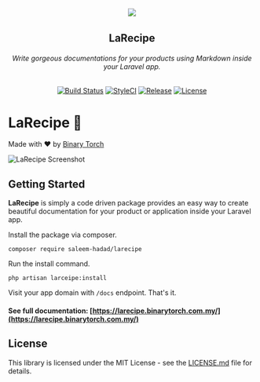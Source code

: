 <h6 align="center">
    <img src="https://larecipe.binarytorch.com.my/images/logo.svg"/>
</h6>

<h2 align="center">
    LaRecipe
</h2>


<h6 align="center">
    Write gorgeous documentations for your products using Markdown inside your Laravel app.
</h6>
    

<p align="center">
<a href="https://travis-ci.org/saleem-hadad/larecipe"><img src="https://travis-ci.org/saleem-hadad/larecipe.svg?branch=master" alt="Build Status"></a>
<a href="https://github.styleci.io/repos/142787719"><img src="https://github.styleci.io/repos/142787719/shield?branch=master" alt="StyleCI"></a>
<a href="https://github.com/saleem-hadad/larecipe"><img src="https://img.shields.io/github/release/saleem-hadad/larecipe.svg" alt="Release"></a>
<a href="https://github.com/saleem-hadad/larecipe"><img src="https://poser.pugx.org/laravel/framework/license.svg" alt="License"></a>
</p>


# LaRecipe 🍪

Made with ❤️ by [Binary Torch](http://binary-torch.com/)

![LaRecipe Screenshot](https://larecipe.binarytorch.com.my/images/screenshot.png#)

## Getting Started

**LaRecipe** is simply a code driven package provides an easy way to create beautiful documentation for your product or application inside your Laravel app.

Install the package via composer.

    composer require saleem-hadad/larecipe

Run the install command.

    php artisan larceipe:install

Visit your app domain with `/docs` endpoint. That's it.

#### See full documentation: [https://larecipe.binarytorch.com.my/](https://larecipe.binarytorch.com.my/)


## License

This library is licensed under the MIT License - see the [LICENSE.md](LICENSE) file for details.
